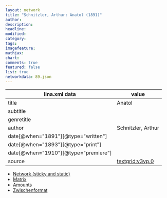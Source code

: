 ```yaml
---
layout: network
title: "Schnitzler, Arthur: Anatol (1891)"
author:
description:
headline:
modified:
category:
tags:
imagefeature: 
mathjax: 
chart: 
comments: true
featured: false
list: true
networkdata: 89.json
---
```

lina.xml data  | value
------------- | -------------
title|Anatol
subtitle|
genretitle|
author|Schnitzler, Arthur
date[@when="1891"][@type="written"]|
date[@when="1893"][@type="print"]|
date[@when="1910"][@type="premiere"]|
source|[textgrid:v3vp.0](https://textgridlab.org/1.0/tgcrud-public/rest/textgrid:v3vp.0/data)



* [Network (sticky and static)](/network89)
* [Matrix](/matrix89)
* [Amounts](/amount89)
* [Zwischenformat](/lina89 )
